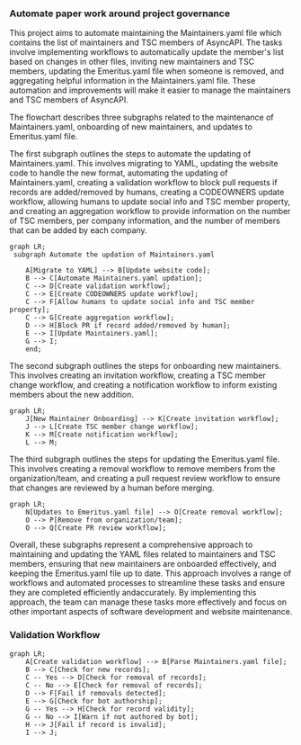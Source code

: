 ### Automate paper work around project governance

 This project aims to automate maintaining the Maintainers.yaml file which contains the list of maintainers and TSC members of AsyncAPI. The tasks involve implementing workflows to automatically update the member's list based on changes in other files, inviting new maintainers and TSC members, updating the Emeritus.yaml file when someone is removed, and aggregating helpful information in the Maintainers.yaml file. These automation and improvements will make it easier to manage the maintainers and TSC members of AsyncAPI.


The flowchart describes three subgraphs related to the maintenance of Maintainers.yaml, onboarding of new maintainers, and updates to Emeritus.yaml file.

The first subgraph outlines the steps to automate the updating of Maintainers.yaml. This involves migrating to YAML, updating the website code to handle the new format, automating the updating of Maintainers.yaml, creating a validation workflow to block pull requests if records are added/removed by humans, creating a CODEOWNERS update workflow, allowing humans to update social info and TSC member property, and creating an aggregation workflow to provide information on the number of TSC members, per company information, and the number of members that can be added by each company.


```mermaid
graph LR;
 subgraph Automate the updation of Maintainers.yaml

    A[Migrate to YAML] --> B[Update website code];
    B --> C[Automate Maintainers.yaml updation];
    C --> D[Create validation workflow];
    C --> E[Create CODEOWNERS update workflow];
    C --> F[Allow humans to update social info and TSC member property];
    C --> G[Create aggregation workflow];
    D --> H[Block PR if record added/removed by human];
    E --> I[Update Maintainers.yaml];
    G --> I;
    end;
```


The second subgraph outlines the steps for onboarding new maintainers. This involves creating an invitation workflow, creating a TSC member change workflow, and creating a notification workflow to inform existing members about the new addition.

```mermaid
graph LR;
    J[New Maintainer Onboarding] --> K[Create invitation workflow];
    J --> L[Create TSC member change workflow];
    K --> M[Create notification workflow];
    L --> M;    
```

The third subgraph outlines the steps for updating the Emeritus.yaml file. This involves creating a removal workflow to remove members from the organization/team, and creating a pull request review workflow to ensure that changes are reviewed by a human before merging.

```mermaid 
graph LR;
    N[Updates to Emeritus.yaml file] --> O[Create removal workflow];
    O --> P[Remove from organization/team];
    O --> Q[Create PR review workflow];
```


Overall, these subgraphs represent a comprehensive approach to maintaining and updating the YAML files related to maintainers and TSC members, ensuring that new maintainers are onboarded effectively, and keeping the Emeritus.yaml file up to date. This approach involves a range of workflows and automated processes to streamline these tasks and ensure they are completed efficiently andaccurately. By implementing this approach, the team can manage these tasks more effectively and focus on other important aspects of software development and website maintenance.



### Validation Workflow 


```mermaid
graph LR;
    A[Create validation workflow] --> B[Parse Maintainers.yaml file];
    B --> C[Check for new records];
    C -- Yes --> D[Check for removal of records];
    C -- No --> E[Check for removal of records];
    D --> F[Fail if removals detected];
    E --> G[Check for bot authorship];
    G -- Yes --> H[Check for record validity];
    G -- No --> I[Warn if not authored by bot];
    H --> J[Fail if record is invalid];
    I --> J;
```